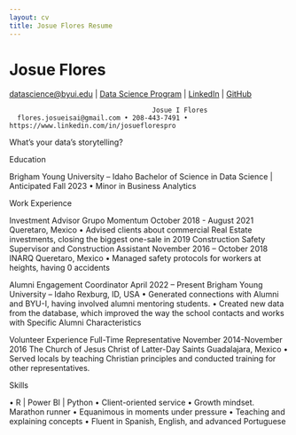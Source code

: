 ```yaml
---
layout: cv
title: Josue Flores Resume
---
```

# Josue Flores

<div id="webaddress">
<a href="datascience@byui.edu">datascience@byui.edu</a>
| <a href="https://byuidatascience.github.io/development.html">Data Science Program</a>
| <a href="https://www.linkedin.com/groups/13537407/">LinkedIn</a>
| <a href="https://github.com/byuids-resumes">GitHub</a>
</div>


                                        Josue I Flores
      flores.josueisai@gmail.com • 208-443-7491 • https://www.linkedin.com/in/josueflorespro  
      
What’s your data’s storytelling?

Education

Brigham Young University – Idaho
Bachelor of Science in Data Science |	Anticipated Fall 2023 
•	Minor in Business Analytics

Work Experience

Investment Advisor
Grupo Momentum	October 2018 - August 2021     Queretaro, Mexico
•	Advised clients about commercial Real Estate investments, closing the biggest one-sale in 2019
Construction Safety Supervisor and Construction Assistant	November 2016 – October 2018 
 INARQ	Queretaro, Mexico
•	Managed safety protocols for workers at heights, having 0 accidents

   Alumni Engagement Coordinator					      April 2022 – Present
    Brigham Young University – Idaho					      Rexburg, ID, USA
•	Generated connections with Alumni and BYU-I, having involved alumni mentoring students. 
•	Created new data from the database, which improved the way the school contacts and works with
Specific Alumni Characteristics


Volunteer Experience
Full-Time Representative							  November 2014-November 2016
 The Church of Jesus Christ of Latter-Day Saints				  Guadalajara, Mexico
•	Served locals by teaching Christian principles and conducted training for other representatives.

Skills

•	R | Power BI | Python
•	Client-oriented service
•	Growth mindset. Marathon runner
•	Equanimous in moments under pressure
•	Teaching and explaining concepts
•	Fluent in Spanish, English, and advanced Portuguese
